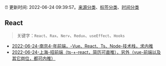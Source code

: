 :alarm_clock: 更新时间: 2022-06-24 09:39:57。[来源分类](../README.md)、[标签分类](../TAGS.md)、[时间分类](../TIMELINE.md)

## React


> 关键字：`React`、`Rax`、`Nerv`、`Redux`、`useEffect`、`Hooks`



- [2022-06-24-南京4-年前端，-Vue、React、Ts、Node-技术栈，求内推](https://www.v2ex.com/t/861971) 
- [2022-06-24-上海-招前端（ts-+-react，简历可直推），另外（vue-前端以及其它岗位，都可内推）](https://www.v2ex.com/t/861959) 